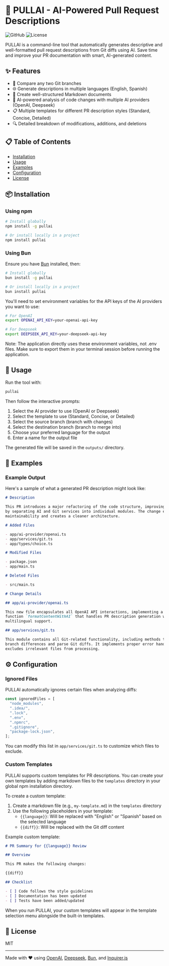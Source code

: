 # 🤖 PULLAI - AI-Powered Pull Request Descriptions

![GitHub](https://img.shields.io/badge/pullai-v1.0.0-blue)
![License](https://img.shields.io/badge/license-MIT-green)

PULLAI is a command-line tool that automatically generates descriptive and well-formatted pull request descriptions from Git diffs using AI. Save time and improve your PR documentation with smart, AI-generated content.

## ✨ Features

- 🔄 Compare any two Git branches
- 🌐 Generate descriptions in multiple languages (English, Spanish)
- 📝 Create well-structured Markdown documents
- 🧠 AI-powered analysis of code changes with multiple AI providers (OpenAI, Deepseek)
- 📋 Multiple templates for different PR description styles (Standard, Concise, Detailed)
- 🔍 Detailed breakdown of modifications, additions, and deletions

## 📋 Table of Contents

- [Installation](#-installation)
- [Usage](#-usage)
- [Examples](#-examples)
- [Configuration](#-configuration)
- [License](#-license)

## 📦 Installation

### Using npm

```bash
# Install globally
npm install -g pullai

# Or install locally in a project
npm install pullai
```

### Using Bun

Ensure you have [Bun](https://bun.sh/) installed, then:

```bash
# Install globally
bun install -g pullai

# Or install locally in a project
bun install pullai
```

You'll need to set environment variables for the API keys of the AI providers you want to use:

```bash
# For OpenAI
export OPENAI_API_KEY=your-openai-api-key

# For Deepseek
export DEEPSEEK_API_KEY=your-deepseek-api-key
```

Note: The application directly uses these environment variables, not .env files. Make sure to export them in your terminal session before running the application.

## 🚀 Usage

Run the tool with:

```bash
pullai
```

Then follow the interactive prompts:

1. Select the AI provider to use (OpenAI or Deepseek)
2. Select the template to use (Standard, Concise, or Detailed)
3. Select the source branch (branch with changes)
4. Select the destination branch (branch to merge into)
5. Choose your preferred language for the output
6. Enter a name for the output file

The generated file will be saved in the `outputs/` directory.

## 📝 Examples

### Example Output

Here's a sample of what a generated PR description might look like:

```markdown
# Description

This PR introduces a major refactoring of the code structure, improving modularity
by separating AI and Git services into individual modules. The change enhances
maintainability and creates a cleaner architecture.

# Added Files

- app/ai-provider/openai.ts
- app/services/git.ts
- app/types/choice.ts

# Modified Files

- package.json
- app/main.ts

# Deleted Files

- src/main.ts

# Change Details

## app/ai-provider/openai.ts

This new file encapsulates all OpenAI API interactions, implementing a dedicated
function `formatContentWithAI` that handles PR description generation with
multilingual support.

## app/services/git.ts

This module contains all Git-related functionality, including methods to retrieve
branch differences and parse Git diffs. It implements proper error handling and
excludes irrelevant files from processing.
```

## ⚙️ Configuration

### Ignored Files

PULLAI automatically ignores certain files when analyzing diffs:

```typescript
const ignoredFiles = [
  "node_modules",
  ".idea/",
  ".lock",
  ".env",
  ".npmrc",
  ".gitignore",
  "package-lock.json",
];
```

You can modify this list in `app/services/git.ts` to customize which files to exclude.

### Custom Templates

PULLAI supports custom templates for PR descriptions. You can create your own templates by adding markdown files to the `templates` directory in your global npm installation directory.

To create a custom template:

1. Create a markdown file (e.g., `my-template.md`) in the `templates` directory
2. Use the following placeholders in your template:
   - `{{language}}`: Will be replaced with "English" or "Spanish" based on the selected language
   - `{{diff}}`: Will be replaced with the Git diff content

Example custom template:

```markdown
# PR Summary for {{language}} Review

## Overview

This PR makes the following changes:

{{diff}}

## Checklist

- [ ] Code follows the style guidelines
- [ ] Documentation has been updated
- [ ] Tests have been added/updated
```

When you run PULLAI, your custom templates will appear in the template selection menu alongside the built-in templates.

## 📄 License

MIT

---

Made with ❤️ using [OpenAI](https://openai.com/), [Deepseek](https://deepseek.com/), [Bun](https://bun.sh/), and [Inquirer.js](https://github.com/SBoudrias/Inquirer.js)
